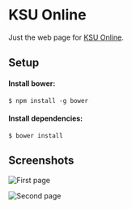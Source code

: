 KSU Online
==========
Just the web page for [KSU Online](http://ksuonline.se).

Setup
-----
#### Install bower:
    $ npm install -g bower

#### Install dependencies:
    $ bower install

Screenshots
-----------
![First page](http://github.com/lemonad/ksu-online/raw/master/ksu-online/images/screenshot1.png)

![Second page](http://github.com/lemonad/ksu-online/raw/master/ksu-online/images/screenshot2.png)


